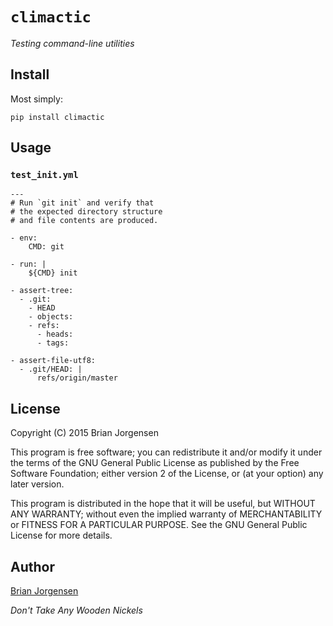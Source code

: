 # ``climactic``

*Testing command-line utilities*


## Install

Most simply:

    pip install climactic


## Usage

### ``test_init.yml``

    ---
    # Run `git init` and verify that
    # the expected directory structure
    # and file contents are produced.
    
    - env:
        CMD: git
    
    - run: |
        ${CMD} init
    
    - assert-tree:
      - .git:
        - HEAD
        - objects:
        - refs:
          - heads:
          - tags:
    
    - assert-file-utf8:
      - .git/HEAD: |
          refs/origin/master


## License

Copyright (C) 2015  Brian Jorgensen

This program is free software; you can redistribute it and/or
modify it under the terms of the GNU General Public License
as published by the Free Software Foundation; either version 2
of the License, or (at your option) any later version.

This program is distributed in the hope that it will be useful,
but WITHOUT ANY WARRANTY; without even the implied warranty of
MERCHANTABILITY or FITNESS FOR A PARTICULAR PURPOSE.  See the
GNU General Public License for more details.


## Author

[Brian Jorgensen](brian.jorgensen+climactic@gmail.com)

*Don't Take Any Wooden Nickels*
